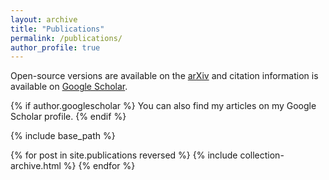```yaml
---
layout: archive
title: "Publications"
permalink: /publications/
author_profile: true
---
```


Open-source versions are available on the [arXiv](https://arxiv.org/search/?searchtype=author&query=Faulkner%2C+M+F) and citation information is available on [Google Scholar](https://scholar.google.co.uk/citations?hl=en&user=uFW1iN4AAAAJ&view_op=list_works&gmla=AJsN-F6QhUFJ7kRjW_OCY-lAWaHwUqZKiaJFOcRdl7TIzHPpC-9kR-yPUpTDeWepq0-3l9LkdZRxGxE--IRrOF7msyldHypL8OqssQJnUtZSZh-aJPbKEEM).

{% if author.googlescholar %} You can also find my articles on my Google Scholar profile. {% endif %}

{% include base_path %}

{% for post in site.publications reversed %}
  {% include collection-archive.html %}
{% endfor %}
